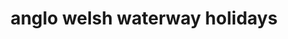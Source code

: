 ---
title: "anglo welsh waterway holidays"
url: /bristol/anglo-welsh-waterway-holidays/
shop: Reisebüro
---
